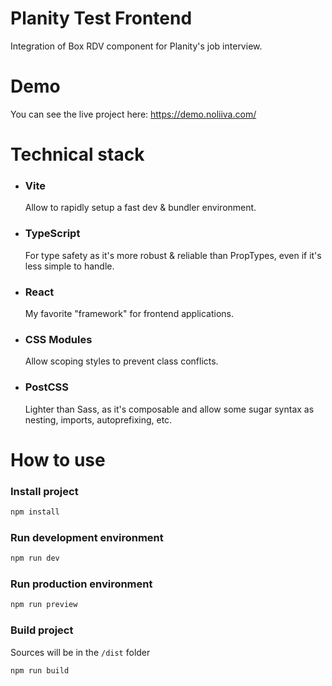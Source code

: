 # Planity Test Frontend

Integration of Box RDV component for Planity's job interview.

# Demo

You can see the live project here: https://demo.noliiva.com/

# Technical stack

- ### Vite

  Allow to rapidly setup a fast dev & bundler environment.

- ### TypeScript

  For type safety as it's more robust & reliable than PropTypes, even if it's less simple to handle.

- ### React

  My favorite "framework" for frontend applications.

- ### CSS Modules

  Allow scoping styles to prevent class conflicts.

- ### PostCSS

  Lighter than Sass, as it's composable and allow some sugar syntax as nesting, imports, autoprefixing, etc.

# How to use

### Install project

```bash
npm install
```

### Run development environment

```bash
npm run dev
```

### Run production environment

```bash
npm run preview
```

### Build project

Sources will be in the `/dist` folder

```bash
npm run build
```
